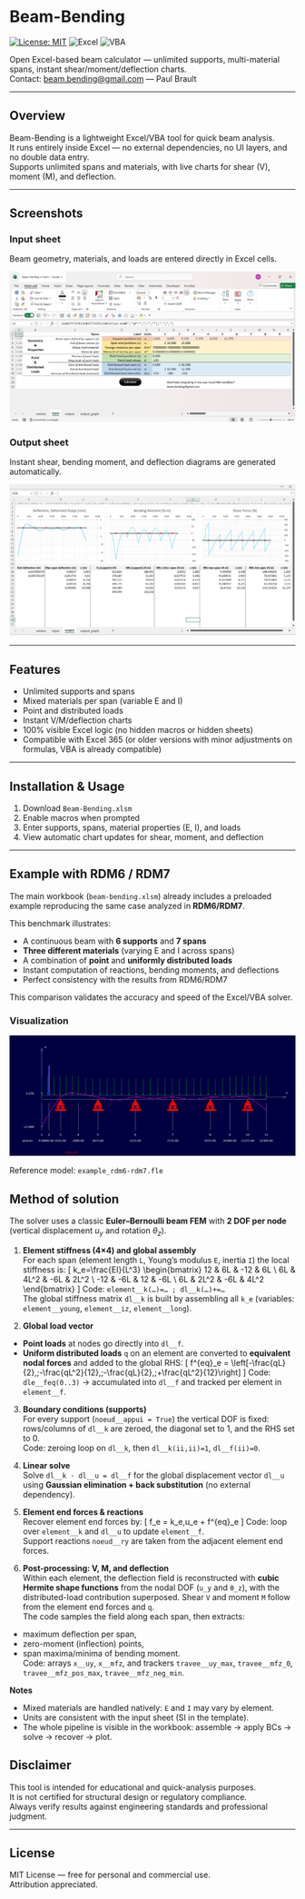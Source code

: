 # Beam-Bending
[![License: MIT](https://img.shields.io/badge/License-MIT-yellow.svg)](LICENSE)
![Excel](https://img.shields.io/badge/Excel-365%2B-green)
![VBA](https://img.shields.io/badge/VBA-compatible-blue)

Open Excel-based beam calculator — unlimited supports, multi-material spans, instant shear/moment/deflection charts.  
Contact: beam.bending@gmail.com — Paul Brault

---

## Overview

Beam-Bending is a lightweight Excel/VBA tool for quick beam analysis.  
It runs entirely inside Excel — no external dependencies, no UI layers, and no double data entry.  
Supports unlimited spans and materials, with live charts for shear (V), moment (M), and deflection.

---

## Screenshots

### Input sheet
Beam geometry, materials, and loads are entered directly in Excel cells.

![Input sheet](docs/input_UI.png)

### Output sheet
Instant shear, bending moment, and deflection diagrams are generated automatically.

![Output sheet](docs/output_UI.png)

---

## Features

- Unlimited supports and spans  
- Mixed materials per span (variable E and I)  
- Point and distributed loads  
- Instant V/M/deflection charts  
- 100% visible Excel logic (no hidden macros or hidden sheets)  
- Compatible with Excel 365 (or older versions with minor adjustments on formulas, VBA is already compatible)

---

## Installation & Usage

1. Download `Beam-Bending.xlsm`  
2. Enable macros when prompted  
3. Enter supports, spans, material properties (E, I), and loads  
4. View automatic chart updates for shear, moment, and deflection  

---

## Example with RDM6 / RDM7

The main workbook (`beam-bending.xlsm`) already includes a preloaded example reproducing the same case analyzed in **RDM6/RDM7**.

This benchmark illustrates:
- A continuous beam with **6 supports** and **7 spans**  
- **Three different materials** (varying E and I across spans)  
- A combination of **point** and **uniformly distributed loads**  
- Instant computation of reactions, bending moments, and deflections  
- Perfect consistency with the results from RDM6/RDM7  

This comparison validates the accuracy and speed of the Excel/VBA solver.

### Visualization

![RDM6/RDM7 comparison](docs/example_rdm6-rdm7.png)

Reference model: `example_rdm6-rdm7.fle`

## Method of solution

The solver uses a classic **Euler–Bernoulli beam FEM** with **2 DOF per node**  
(vertical displacement *u<sub>y</sub>* and rotation *θ<sub>z</sub>*).

1) **Element stiffness (4×4) and global assembly**  
For each span (element length `L`, Young’s modulus `E`, inertia `I`) the local
stiffness is:
\[
k_e=\frac{EI}{L^3}
\begin{bmatrix}
12 & 6L & -12 & 6L \\
6L & 4L^2 & -6L & 2L^2 \\
-12 & -6L & 12 & -6L \\
6L & 2L^2 & -6L & 4L^2
\end{bmatrix}
\]
Code: `element__k(…)=… ; dl__k(…)+=…`  
The global stiffness matrix `dl__k` is built by assembling all `k_e`
(variables: `element__young`, `element__iz`, `element__long`).

2) **Global load vector**  
- **Point loads** at nodes go directly into `dl__f`.  
- **Uniform distributed loads** `q` on an element are converted to **equivalent
nodal forces** and added to the global RHS:
\[
f^{eq}_e = \left[-\frac{qL}{2},\;-\frac{qL^2}{12},\;-\frac{qL}{2},\;+\frac{qL^2}{12}\right]
\]
Code: `dle__feq(0..3)` → accumulated into `dl__f` and tracked per element in `element__f`.

3) **Boundary conditions (supports)**  
For every support (`noeud__appui = True`) the vertical DOF is fixed:
rows/columns of `dl__k` are zeroed, the diagonal set to 1, and the RHS set to 0.  
Code: zeroing loop on `dl__k`, then `dl__k(ii,ii)=1`, `dl__f(ii)=0`.

4) **Linear solve**  
Solve `dl__k · dl__u = dl__f` for the global displacement vector `dl__u`
using **Gaussian elimination + back substitution** (no external dependency).

5) **Element end forces & reactions**  
Recover element end forces by:
\[
f_e = k_e\,u_e + f^{eq}_e
\]
Code: loop over `element__k` and `dl__u` to update `element__f`.  
Support reactions `noeud__ry` are taken from the adjacent element end forces.

6) **Post-processing: V, M, and deflection**  
Within each element, the deflection field is reconstructed with **cubic Hermite
shape functions** from the nodal DOF (`u_y` and `θ_z`), with the distributed-load
contribution superposed. Shear `V` and moment `M` follow from the element end
forces and `q`.  
The code samples the field along each span, then extracts:
- maximum deflection per span,  
- zero-moment (inflection) points,  
- span maxima/minima of bending moment.  
Code: arrays `x__uy`, `x__mfz`, and trackers `travee__uy_max`, `travee__mfz_0`,
`travee__mfz_pos_max`, `travee__mfz_neg_min`.

**Notes**
- Mixed materials are handled natively: `E` and `I` may vary by element.  
- Units are consistent with the input sheet (SI in the template).  
- The whole pipeline is visible in the workbook: assemble → apply BCs → solve → recover → plot.


## Disclaimer

This tool is intended for educational and quick-analysis purposes.  
It is not certified for structural design or regulatory compliance.  
Always verify results against engineering standards and professional judgment.

---

## License

MIT License — free for personal and commercial use.  
Attribution appreciated.

